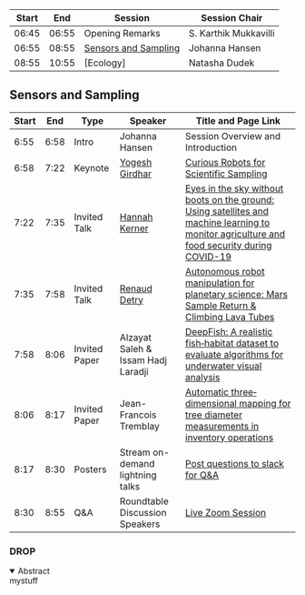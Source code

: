 | Start | End | Session | Session Chair | 
| ---- | ---- | --------- | ---------------- |  
| 06:45 | 06:55 |  Opening Remarks | S. Karthik Mukkavilli | 
| 06:55 | 08:55 | [Sensors and Sampling](#Sensors-and-Sampling) | Johanna Hansen |  
| 08:55 | 10:55 | [Ecology] | Natasha Dudek |   
  

## Sensors and Sampling

| Start | End | Type | Speaker | Title and Page Link |   
| ---- | ---- | --------- | ------------- | ----------------- | 
| 6:55 | 6:58 | Intro | Johanna Hansen | Session Overview and Introduction |  
| 6:58 | 7:22 | Keynote | [Yogesh Girdhar](http://warp.whoi.edu/) | [Curious Robots for Scientific Sampling](https://ai4earthscience.github.io/neurips-2020-workshop/papers/sensors_1.md) |    
| 7:22 | 7:35 | Invited Talk | [Hannah Kerner](https://hannah-rae.github.io/) |  [Eyes in the sky without boots on the ground: Using satellites and machine learning to monitor agriculture and food security during COVID-19](https://ai4earthscience.github.io/neurips-2020-workshop/papers/sensors_2.md) |  
| 7:35 | 7:58 | Invited Talk | [Renaud Detry](http://renaud-detry.net/)  | [Autonomous robot manipulation for planetary science: Mars Sample Return & Climbing Lava Tubes](https://ai4earthscience.github.io/neurips-2020-workshop/papers/sensors_3.md) |   
| 7:58 | 8:06 | Invited Paper | Alzayat Saleh & Issam Hadj Laradji | [DeepFish: A realistic fish‑habitat dataset to evaluate algorithms for underwater visual analysis](https://ai4earthscience.github.io/neurips-2020-workshop/papers/sensors_4.md) |     
| 8:06 | 8:17 | Invited Paper | Jean-Francois Tremblay | [Automatic three‐dimensional mapping for tree diameter measurements in inventory operations](https://ai4earthscience.github.io/neurips-2020-workshop/papers/sensors_5.md) |     
| 8:17 | 8:30 | Posters |  Stream on-demand lightning talks | [Post questions to slack for Q&A](https://ai4earthscience.github.io/neurips-2020-workshop/papers/sensors_6.md) |   
| 8:30 | 8:55 | Q&A | Roundtable Discussion Speakers | [Live Zoom Session](https://ai4earthscience.github.io/neurips-2020-workshop/papers/sensors_7.md) |   



### DROP

<details open> <summary>Abstract</summary>mystuff</details>
